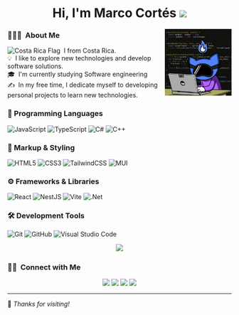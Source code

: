 <h1 align="center"><b>Hi, I'm Marco Cortés </b><img src="https://media.giphy.com/media/hvRJCLFzcasrR4ia7z/giphy.gif" width="35"></h1>

<img alt="Night Coding" src="https://raw.githubusercontent.com/Marcortes22/Marcortes22/main/assets/coding.gif" align="right"  height="150"/>

### 👨🏻‍💻 &nbsp;About Me

<img src="https://flagcdn.com/w40/cr.png" width="22" alt="Costa Rica Flag"/>  &nbsp;I from Costa Rica.  
💡 &nbsp;I like to explore new technologies and develop software solutions.  
🎓 &nbsp;I'm currently studying Software engineering  
✍️ &nbsp;In my free time, I dedicate myself to developing personal projects to learn new technologies.  


### 🧠 Programming Languages

![JavaScript](https://img.shields.io/badge/javascript-%23323330.svg?style=for-the-badge&logo=javascript&logoColor=%23F7DF1E)
![TypeScript](https://img.shields.io/badge/typescript-%23007ACC.svg?style=for-the-badge&logo=typescript&logoColor=white)
![C#](https://img.shields.io/badge/c%23-%23239120.svg?style=for-the-badge&logo=csharp&logoColor=white)
![C++](https://img.shields.io/badge/c++-%2300599C.svg?style=for-the-badge&logo=c%2B%2B&logoColor=white)


### 🧱 Markup & Styling

![HTML5](https://img.shields.io/badge/html5-%23E34F26.svg?style=for-the-badge&logo=html5&logoColor=white)
![CSS3](https://img.shields.io/badge/css3-%231572B6.svg?style=for-the-badge&logo=css3&logoColor=white)
![TailwindCSS](https://img.shields.io/badge/tailwindcss-%2338B2AC.svg?style=for-the-badge&logo=tailwind-css&logoColor=white)
![MUI](https://img.shields.io/badge/MUI-%230081CB.svg?style=for-the-badge&logo=mui&logoColor=white)


### ⚙️ Frameworks & Libraries

![React](https://img.shields.io/badge/react-%2320232a.svg?style=for-the-badge&logo=react&logoColor=%2361DAFB)
![NestJS](https://img.shields.io/badge/nestjs-%23E0234E.svg?style=for-the-badge&logo=nestjs&logoColor=white)
![Vite](https://img.shields.io/badge/vite-%23646CFF.svg?style=for-the-badge&logo=vite&logoColor=white)
![.Net](https://img.shields.io/badge/.NET-5C2D91?style=for-the-badge&logo=.net&logoColor=white)


### 🛠 Development Tools

![Git](https://img.shields.io/badge/git-%23F05033.svg?style=for-the-badge&logo=git&logoColor=white)
![GitHub](https://img.shields.io/badge/github-%23121011.svg?style=for-the-badge&logo=github&logoColor=white)
![Visual Studio Code](https://img.shields.io/badge/Visual%20Studio%20Code-0078d7.svg?style=for-the-badge&logo=visual-studio-code&logoColor=white)


<p align="center">
  <a href="https://github.com/Marcortes22">
    <img height="180em" src="https://github-readme-stats-eight-theta.vercel.app/api/top-langs/?username=Marcortes22&layout=compact&langs_count=8&theme=algolia"/>
  </a>
</p>


### 🤝🏻 &nbsp;Connect with Me

<p align="center">
<a href="https://www.linkedin.com/in/marco-cort%C3%A9s-2b837b228"><img src="https://img.shields.io/badge/-Linkedin-0077B5?style=flat&logo=linkedin&logoColor=white"/></a>
<a href="mailto:marcortes.stiven@gmail.com?subject=Consulta&body=Hola, quiero saber más sobre tu trabajo!"><img src="https://img.shields.io/badge/-marcortes.stiven@gmail.com-D14836?style=flat&logo=Gmail&logoColor=white"/></a>
<a href="https://www.instagram.com/marcortes_17"><img src="https://img.shields.io/badge/-@marcortes_17-E4405F?style=flat&logo=Instagram&logoColor=white"/></a>
<a href="https://www.facebook.com/profile.php?id=100010607583473"><img src="https://img.shields.io/badge/-Marco%20Cortes%20Castillo-1877F2?style=flat&logo=Facebook&logoColor=white"/></a>
</p>

---

🚀 *Thanks for visiting!*
